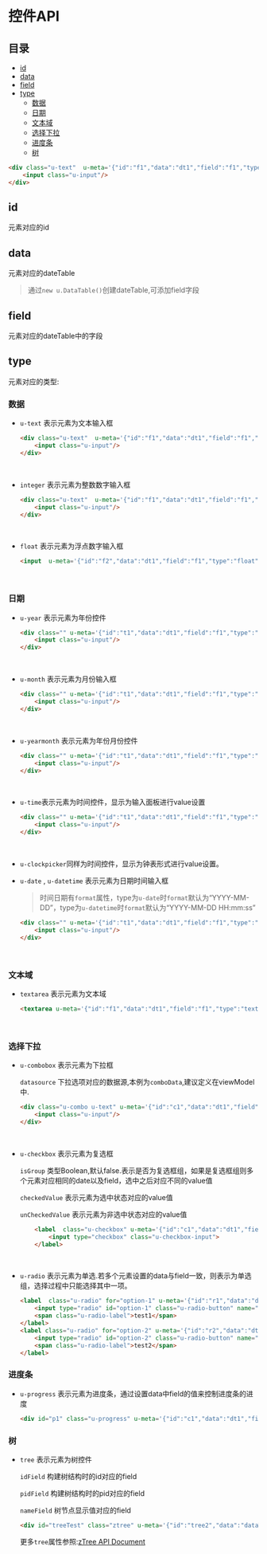 #  控件API


## 目录

* [id](#id)
* [data](#data)
* [field](#field)
* [type](#type)
  * ​[数据](#数据)
  * ​[日期](#日期)
  * ​[文本域](#文本域)
  * ​[选择下拉](#选择下拉)
  * ​[进度条](#进度条)
  * [树](#树)

```html
<div class="u-text"  u-meta='{"id":"f1","data":"dt1","field":"f1","type":"u-text"}'>
    <input class="u-input"/>
</div>
```


## id

元素对应的id

## data
元素对应的dateTable

>  通过`new u.DataTable()`创建dateTable,可添加field字段

## field
元素对应的dateTable中的字段



## type
元素对应的类型:

### 数据

* `u-text` 表示元素为文本输入框

  ```html
  <div class="u-text"  u-meta='{"id":"f1","data":"dt1","field":"f1","type":"u-text"}'>
      <input class="u-input"/>
  </div>
  ```

  ​

* `integer` 表示元素为整数数字输入框

  ```html
  <div class="u-text"  u-meta='{"id":"f1","data":"dt1","field":"f1","type":"integer"}'>
      <input class="u-input"/>
  </div>
  ```

  ​

* `float` 表示元素为浮点数字输入框

  ```html
  <input  u-meta='{"id":"f2","data":"dt1","field":"f1","type":"float"}' />
  ```

  ​



### 日期

* `u-year` 表示元素为年份控件

  ```html
  <div class="" u-meta='{"id":"t1","data":"dt1","field":"f1","type":"u-year"}'>
      <input class="u-input"/>
  </div>
  ```

  ​

* `u-month` 表示元素为月份输入框

  ```html
  <div class="" u-meta='{"id":"t1","data":"dt1","field":"f1","type":"u-month"}'>
      <input class="u-input"/>
  </div>
  ```

  ​

* `u-yearmonth` 表示元素为年份月份控件

  ```html
  <div class="" u-meta='{"id":"t1","data":"dt1","field":"f1","type":"u-yearmonth"}'>
      <input class="u-input"/>
  </div>
  ```

  ​

* `u-time`表示元素为时间控件，显示为输入面板进行value设置

  ```html
  <div class="" u-meta='{"id":"t1","data":"dt1","field":"f1","type":"u-time"}'>
      <input class="u-input"/>
  </div>
  ```

  ​

* `u-clockpicker`同样为时间控件，显示为钟表形式进行value设置。

* `u-date` , `u-datetime` 表示元素为日期时间输入框

  > 时间日期有`format`属性，type为`u-date`时`format`默认为“YYYY-MM-DD”，type为`u-datetime`时`format`默认为“YYYY-MM-DD HH:mm:ss”

  ```html
  <div class="" u-meta='{"id":"t1","data":"dt1","field":"f1","type":"u-time"}'>
      <input class="u-input"/>
  </div>
  ```

  ​

### 文本域

* `textarea` 表示元素为文本域

  ```html
  <textarea u-meta='{"id":"f1","data":"dt1","field":"f1","type":"textarea"}'></textarea>
  ```

  ​

### 选择下拉

* `u-combobox` 表示元素为下拉框

  `datasource` 下拉选项对应的数据源,本例为`comboData`,建议定义在viewModel中.

  ```html
  <div class="u-combo u-text" u-meta='{"id":"c1","data":"dt1","field":"f1","type":"u-combobox","datasource":"comboData"}'>
      <input class="u-input"/>
  </div>
  ```

  ​

* `u-checkbox` 表示元素为复选框

  `isGroup` 类型Boolean,默认false.表示是否为复选框组，如果是复选框组则多个元素对应相同的date以及field，选中之后对应不同的value值

  `checkedValue` 表示元素为选中状态对应的value值

  `unCheckedValue` 表示元素为非选中状态对应的value值

  ```html
      <label  class="u-checkbox" u-meta='{"id":"c1","data":"dt1","field":"f1","type":"u-checkbox","isGroup":true,"checkedValue":"test1"}'>
          <input type="checkbox" class="u-checkbox-input">
      </label>
  ```

  ​

* `u-radio` 表示元素为单选.若多个元素设置的data与field一致，则表示为单选组，选择过程中只能选择其中一项。

  ```html
  <label  class="u-radio" for="option-1" u-meta='{"id":"r1","data":"dt1","field":"f1","type":"u-radio"}'>
      <input type="radio" id="option-1" class="u-radio-button" name="options" value="test1">
      <span class="u-radio-label">test1</span>
  </label>
  <label class="u-radio" for="option-2" u-meta='{"id":"r2","data":"dt1","field":"f1","type":"u-radio"}'>
      <input type="radio" id="option-2" class="u-radio-button" name="options" value="test2">
      <span class="u-radio-label">test2</span>
  </label>
  ```




### 进度条

* `u-progress` 表示元素为进度条，通过设置data中field的值来控制进度条的进度

  ```html
  <div id="p1" class="u-progress" u-meta='{"id":"c1","data":"dt1","field":"f1","type":"u-progress"}'></div>
  ```



### 树

* `tree` 表示元素为树控件

  `idField` 构建树结构时的id对应的field

  `pidField` 构建树结构时的pid对应的field

  `nameField` 树节点显示值对应的field

  ```html
  <div id="treeTest" class="ztree" u-meta='{"id":"tree2","data":"dataTable1","type":"tree","multiSelect":"true","idField":"id","pidField":"pid","nameField":"title","setting":"treeSetting"}'></div>
  ```

  更多`tree`属性参照:[zTree API Document](http://www.ztree.me/v3/api.php)